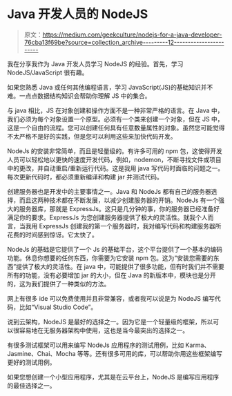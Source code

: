 # Java 开发人员的 NodeJS

> 原文：<https://medium.com/geekculture/nodejs-for-a-java-developer-76cba13f69be?source=collection_archive---------12----------------------->

我在分享我作为 Java 开发人员学习 NodeJS 的经验。首先，学习 NodeJS/JavaScript 很有趣。

如果您熟悉 Java 或任何其他编程语言，学习 JavaScript(JS)的基础知识并不难。一点点数据结构知识会帮助你理解 JS 中的集合。

与 java 相比，JS 在对象创建和操作方面不是一种非常严格的语言。在 Java 中，我们必须为每个对象设置一个原型。必须有一个类来创建一个对象，但在 JS 中，这是一个自由的流程。您可以创建任何具有任意数量属性的对象。虽然您可能觉得不太严格不是好的实践，但是您可以利用这些来加快代码开发。

NodeJs 的安装非常简单，而且是轻量级的。有许多可用的 npm 包，这使得开发人员可以轻松地以更快的速度开发代码，例如，nodemon，不断寻找文件或项目中的更改，并自动重启/重新运行代码。这是我用 java 写代码时面临的问题之一。每次更新代码时，都必须重新编译和构建 jar 并测试代码。

创建服务器也是开发中的主要事情之一。Java 和 NodeJs 都有自己的服务器选择，而且这两种技术都在不断发展，以减少创建服务器的开销。NodeJs 有一个强大的服务器库，那就是 ExpressJs。这只是几分钟的事，你的服务器已经准备好满足你的要求。ExpressJs 为您创建服务器提供了极大的灵活性。就我个人而言，当我用 ExpressJs 创建我的第一个服务器时，我对编写代码和构建服务器所花费的时间感到惊讶。它太快了。

NodeJs 的基础是它提供了一个 Js 的基础平台，这个平台提供了一个基本的编码功能。休息你想要的任何东西，你需要为它安装 npm 包。这为“安装您需要的东西”提供了极大的灵活性。在 java 中，可能提供了很多功能，但有时我们并不需要所有的功能，没有必要增加 jar 的大小，但在 Java 的新版本中，模块也是分开的，这为我们提供了一种类似的方法。

网上有很多 ide 可以免费使用并且非常兼容，或者我可以说是为 NodeJS 编写代码，比如“Visual Studio Code”。

说到云架构，NodeJS 是最好的选择之一。因为它是一个轻量级的框架，所以可以很容易地在无服务器架构中使用，这也是当今最突出的选择之一。

有很多测试框架可以用来编写 NodeJs 应用程序的测试用例，比如 Karma、Jasmine、Chai、Mocha 等等。还有很多可用的库，可以帮助你用这些框架编写更好的测试用例。

如果您想创建一个小型应用程序，尤其是在云平台上，NodeJS 是编写应用程序的最佳选择之一。